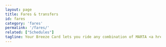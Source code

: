 ```yaml
---
layout: page
title: Fares & transfers
id: fares
category: 'fares'
permalink: '/fares/'
related: ["Schedules"]
tagline: Your Breeze Card lets you ride any combination of MARTA <a href="#">rail</a> and local or express buses in the Atlanta region.
---
```

 